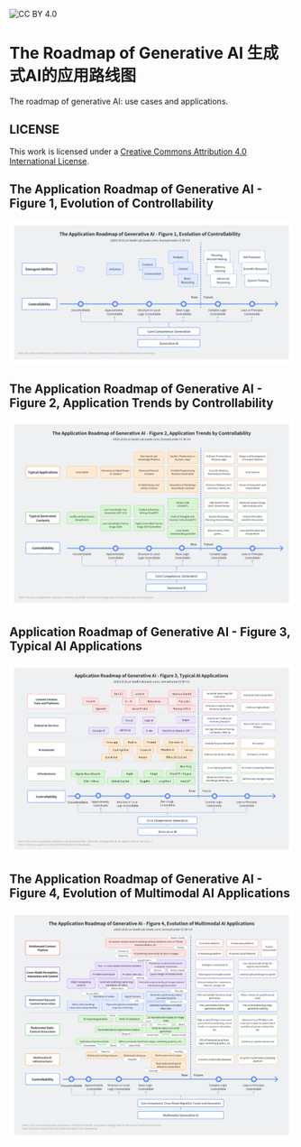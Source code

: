 ![CC BY 4.0](https://img.shields.io/badge/License-CC%20BY%204.0-lightgrey.svg)

# The Roadmap of Generative AI 生成式AI的应用路线图

The roadmap of generative AI: use cases and applications.

## LICENSE

This work is licensed under a
[Creative Commons Attribution 4.0 International License](http://creativecommons.org/licenses/by/4.0/).

## The Application Roadmap of Generative AI - Figure 1, Evolution of Controllability

![Controllability: The Evolution of Generative AI](./diagrams/generative-ai-controllability-01.en.png)

## The Application Roadmap of Generative AI - Figure 2, Application Trends by Controllability

![Controllability: Application Trends](./diagrams/generative-ai-controllability-02.en.png)

## Application Roadmap of Generative AI - Figure 3, Typical AI Applications

![Controllability: Application Categories and Cases](./diagrams/generative-ai-controllability-03.en.png)

## The Application Roadmap of Generative AI - Figure 4, Evolution of Multimodal AI Applications

![Controllability: Multimodal Use Cases](./diagrams/generative-ai-controllability-04.en.png)
